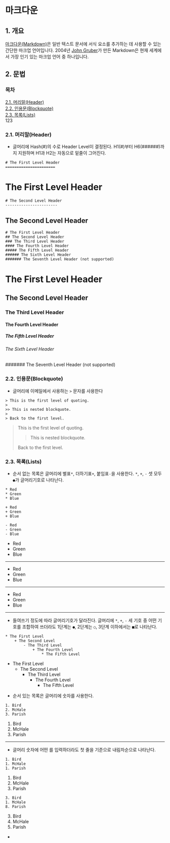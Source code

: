 # 마크다운

## 1. 개요

[마크다운(Markdown)](https://www.markdownguide.org/getting-started/)은 일반 텍스트 문서에 서식 요소를 추가하는 데 사용할 수 있는 간단한 마크업 언어입니다. 2004년 [John Gruber](https://daringfireball.net/projects/markdown/)가 만든 Markdown은 현재 세계에서 가장 인기 있는 마크업 언어 중 하나입니다.

## 2. 문법

### 목차

[2.1. 머리말(Header)](#21-머리말header) \
[2.2. 인용문(Blockquote)](#22-인용문blockquote)  
[2.3. 목록(Lists)](#23-목록lists)  
123

### 2.1. 머리말(Header)

-   글머리에 Hash(#)의 수로 Header Level이 결정된다. H1(#)부터 H6(######)까지 지원하며 H1과 H2는 자동으로 밑줄이 그어진다.

```
# The First Level Header
======================
```

# The First Level Header

```
# The Second Level Header
-----------------------
```

## The Second Level Header

```
# The First Level Header
## The Second Level Header
### The Third Level Header
#### The Fourth Level Header
##### The Fifth Level Header
###### The Sixth Level Header
####### The Seventh Level Header (not supported)
```

# The First Level Header

## The Second Level Header

### The Third Level Header

#### The Fourth Level Header

##### The Fifth Level Header

###### The Sixth Level Header

####### The Seventh Level Header (not supported)

### 2.2. 인용문(Blockquote)

-   글머리에 이메일에서 사용하는 `>` 문자를 사용한다

```
> This is the first level of quoting.
>
>> This is nested blockquote.
>
> Back to the first level.
```

> This is the first level of quoting.
>
> > This is nested blockquote.
>
> Back to the first level.

### 2.3. 목록(Lists)

-   순서 없는 목록은 글머리에 별표`*`, 더하기표`+`, 붙임표`-`을 사용한다. `*`, `+`, `-` 셋 모두 `●`가 글머리기호로 나타난다.

```
* Red
* Green
* Blue
```
```
+ Red
+ Green
+ Blue
```
```
- Red
- Green
- Blue
```
* Red
* Green
* Blue
---
+ Red
+ Green
+ Blue
---
- Red
- Green
- Blue
---

-   들여쓰기 정도에 따라 글머리기호가 달라진다. 글머리에 `*`, `+`, `-` 세 기호 중 어떤 기호를 조합하여 쓰더라도 1단계는 `●`, 2단계는 `○`, 3단계 이하에서는 `■`로 나타난다.

```
* The First Level
    + The Second Level
        - The Third Level
            + The Fourth Level
                * The Fifth Level
```

* The First Level
    + The Second Level
        - The Third Level
            + The Fourth Level
                * The Fifth Level

-   순서 있는 목록은 글머리에 숫자를 사용한다.

```
1. Bird
2. McHale
3. Parish
```

1. Bird
2. McHale
3. Parish

---

-   글머리 숫자에 어떤 를 입력하더라도 첫 줄을 기준으로 내림차순으로 나타난다.

```
1. Bird
1. McHale
1. Parish
```

1. Bird
1. McHale
1. Parish

```
3. Bird
1. McHale
8. Parish
```

3. Bird
1. McHale
8. Parish

-
